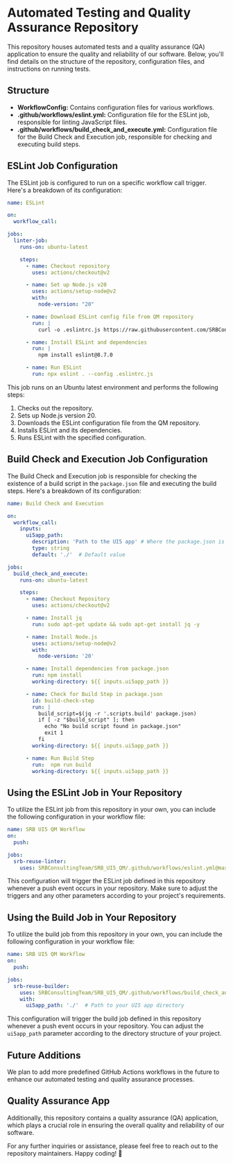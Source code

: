 # Automated Testing and Quality Assurance Repository

This repository houses automated tests and a quality assurance (QA) application to ensure the quality and reliability of our software. Below, you'll find details on the structure of the repository, configuration files, and instructions on running tests.

## Structure

- **WorkflowConfig:** Contains configuration files for various workflows.
- **.github/workflows/eslint.yml:** Configuration file for the ESLint job, responsible for linting JavaScript files.
- **.github/workflows/build_check_and_execute.yml:** Configuration file for the Build Check and Execution job, responsible for checking and executing build steps.

## ESLint Job Configuration

The ESLint job is configured to run on a specific workflow call trigger. Here's a breakdown of its configuration:

```yaml
name: ESLint

on:
  workflow_call:

jobs:
  linter-job:
    runs-on: ubuntu-latest

    steps:
      - name: Checkout repository
        uses: actions/checkout@v2

      - name: Set up Node.js v20
        uses: actions/setup-node@v2
        with:
          node-version: "20"

      - name: Download ESLint config file from QM repository
        run: |
          curl -o .eslintrc.js https://raw.githubusercontent.com/SRBConsultingTeam/SRB_UI5_QM/master/WorkflowConfig/.eslintrc.js

      - name: Install ESLint and dependencies
        run: |
          npm install eslint@8.7.0

      - name: Run ESLint
        run: npx eslint . --config .eslintrc.js
```

This job runs on an Ubuntu latest environment and performs the following steps:

1. Checks out the repository.
2. Sets up Node.js version 20.
3. Downloads the ESLint configuration file from the QM repository.
4. Installs ESLint and its dependencies.
5. Runs ESLint with the specified configuration.

## Build Check and Execution Job Configuration

The Build Check and Execution job is responsible for checking the existence of a build script in the `package.json` file and executing the build steps. Here's a breakdown of its configuration:

```yaml
name: Build Check and Execution

on:
  workflow_call:
    inputs:
      ui5app_path:
        description: 'Path to the UI5 app' # Where the package.json is located
        type: string
        default: './'  # Default value

jobs:
  build_check_and_execute:
    runs-on: ubuntu-latest

    steps:
      - name: Checkout Repository
        uses: actions/checkout@v2

      - name: Install jq
        run: sudo apt-get update && sudo apt-get install jq -y

      - name: Install Node.js
        uses: actions/setup-node@v2
        with:
          node-version: '20'

      - name: Install dependencies from package.json
        run: npm install
        working-directory: ${{ inputs.ui5app_path }}

      - name: Check for Build Step in package.json
        id: build-check-step
        run: |
          build_script=$(jq -r '.scripts.build' package.json)
          if [ -z "$build_script" ]; then
            echo "No build script found in package.json"
            exit 1
          fi
        working-directory: ${{ inputs.ui5app_path }}

      - name: Run Build Step 
        run:  npm run build
        working-directory: ${{ inputs.ui5app_path }}

```

## Using the ESLint Job in Your Repository

To utilize the ESLint job from this repository in your own, you can include the following configuration in your workflow file:

```yaml
name: SRB UI5 QM Workflow
on:
  push:

jobs:
  srb-reuse-linter:
    uses: SRBConsultingTeam/SRB_UI5_QM/.github/workflows/eslint.yml@master
```

This configuration will trigger the ESLint job defined in this repository whenever a push event occurs in your repository. Make sure to adjust the triggers and any other parameters according to your project's requirements.

## Using the Build Job in Your Repository

To utilize the build job from this repository in your own, you can include the following configuration in your workflow file:

```yaml
name: SRB UI5 QM Workflow
on:
  push:

jobs:
  srb-reuse-builder:
    uses: SRBConsultingTeam/SRB_UI5_QM/.github/workflows/build_check_and_execute.yml@master
    with:
      ui5app_path: './'  # Path to your UI5 app directory
```

This configuration will trigger the build job defined in this repository whenever a push event occurs in your repository. You can adjust the `ui5app_path` parameter according to the directory structure of your project.

## Future Additions

We plan to add more predefined GitHub Actions workflows in the future to enhance our automated testing and quality assurance processes.

## Quality Assurance App

Additionally, this repository contains a quality assurance (QA) application, which plays a crucial role in ensuring the overall quality and reliability of our software.

For any further inquiries or assistance, please feel free to reach out to the repository maintainers. Happy coding! 🚀
